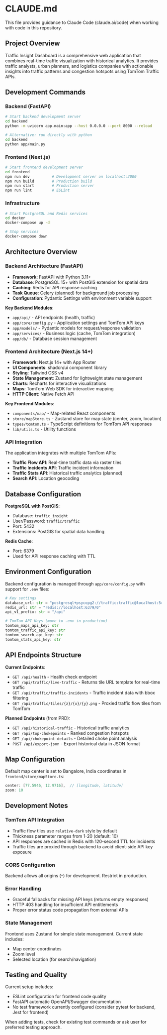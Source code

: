 # CLAUDE.md

This file provides guidance to Claude Code (claude.ai/code) when working with code in this repository.

## Project Overview

Traffic Insight Dashboard is a comprehensive web application that combines real-time traffic visualization with historical analytics. It provides traffic analysts, urban planners, and logistics companies with actionable insights into traffic patterns and congestion hotspots using TomTom Traffic APIs.

## Development Commands

### Backend (FastAPI)
```bash
# Start backend development server
cd backend
python -m uvicorn app.main:app --host 0.0.0.0 --port 8000 --reload

# Alternative: run directly with python
cd backend
python app/main.py
```

### Frontend (Next.js)
```bash
# Start frontend development server
cd frontend
npm run dev          # Development server on localhost:3000
npm run build        # Production build
npm run start        # Production server
npm run lint         # ESLint
```

### Infrastructure
```bash
# Start PostgreSQL and Redis services
cd docker
docker-compose up -d

# Stop services
docker-compose down
```

## Architecture Overview

### Backend Architecture (FastAPI)
- **Framework**: FastAPI with Python 3.11+
- **Database**: PostgreSQL 15+ with PostGIS extension for spatial data
- **Caching**: Redis for API response caching
- **Task Queue**: Celery (planned) for background job processing
- **Configuration**: Pydantic Settings with environment variable support

**Key Backend Modules**:
- `app/api/` - API endpoints (health, traffic)
- `app/core/config.py` - Application settings and TomTom API keys
- `app/models/` - Pydantic models for request/response validation
- `app/services/` - Business logic (cache, TomTom integration)
- `app/db/` - Database session management

### Frontend Architecture (Next.js 14+)
- **Framework**: Next.js 14+ with App Router
- **UI Components**: shadcn/ui component library
- **Styling**: Tailwind CSS v4
- **State Management**: Zustand for lightweight state management
- **Charts**: Recharts for interactive visualizations
- **Maps**: TomTom Web SDK for interactive mapping
- **HTTP Client**: Native Fetch API

**Key Frontend Modules**:
- `components/map/` - Map-related React components
- `store/mapStore.ts` - Zustand store for map state (center, zoom, location)
- `types/tomtom.ts` - TypeScript definitions for TomTom API responses
- `lib/utils.ts` - Utility functions

### API Integration
The application integrates with multiple TomTom APIs:
- **Traffic Flow API**: Real-time traffic data via raster tiles
- **Traffic Incidents API**: Traffic incident information
- **Traffic Stats API**: Historical traffic analytics (planned)
- **Search API**: Location geocoding

## Database Configuration

**PostgreSQL with PostGIS**:
- Database: `traffic_insight`
- User/Password: `traffic/traffic`
- Port: 5432
- Extensions: PostGIS for spatial data handling

**Redis Cache**:
- Port: 6379
- Used for API response caching with TTL

## Environment Configuration

Backend configuration is managed through `app/core/config.py` with support for `.env` files:

```python
# Key settings
database_url: str = "postgresql+psycopg2://traffic:traffic@localhost:5432/traffic_insight"
redis_url: str = "redis://localhost:6379/0"
api_v1_prefix: str = "/api"

# TomTom API Keys (move to .env in production)
tomtom_maps_api_key: str
tomtom_traffic_api_key: str
tomtom_search_api_key: str
tomtom_stats_api_key: str
```

## API Endpoints Structure

**Current Endpoints**:
- `GET /api/health` - Health check endpoint
- `GET /api/traffic/live-traffic` - Returns tile URL template for real-time traffic
- `GET /api/traffic/traffic-incidents` - Traffic incident data with bbox filtering
- `GET /api/traffic/tiles/{z}/{x}/{y}.png` - Proxied traffic flow tiles from TomTom

**Planned Endpoints** (from PRD):
- `GET /api/historical-traffic` - Historical traffic analytics
- `GET /api/top-chokepoints` - Ranked congestion hotspots
- `GET /api/chokepoint-details` - Detailed choke point analysis
- `POST /api/export-json` - Export historical data in JSON format

## Map Configuration

Default map center is set to Bangalore, India coordinates in `frontend/store/mapStore.ts`:
```typescript
center: [77.5946, 12.9716],  // [longitude, latitude]
zoom: 10
```

## Development Notes

### TomTom API Integration
- Traffic flow tiles use `relative-dark` style by default
- Thickness parameter ranges from 1-20 (default: 10)
- API responses are cached in Redis with 120-second TTL for incidents
- Traffic tiles are proxied through backend to avoid client-side API key exposure

### CORS Configuration
Backend allows all origins (`*`) for development. Restrict in production.

### Error Handling
- Graceful fallbacks for missing API keys (returns empty responses)
- HTTP 403 handling for insufficient API entitlements
- Proper error status code propagation from external APIs

### State Management
Frontend uses Zustand for simple state management. Current state includes:
- Map center coordinates
- Zoom level  
- Selected location (for search/navigation)

## Testing and Quality

Current setup includes:
- ESLint configuration for frontend code quality
- FastAPI automatic OpenAPI/Swagger documentation
- No test framework currently configured (consider pytest for backend, Jest for frontend)

When adding tests, check for existing test commands or ask user for preferred testing approach.